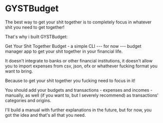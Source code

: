 # GYSTBudget

The best way to get your shit together is to completely focus in whatever shit you need to get together!

That's why i built GYSTBudget:

Get Your Shit Together Budget - a simple CLI --- for now --- budget manager app to get your shit together in your financial life.

It doesn't integrate to banks or other financial institutions, it doesn't allow you to import expenses from csv, json, ofx or whathever fucking format you want to bring.

Because to get your shit together you fucking need to focus in it!

You should add your budgets and transactions - expenses and incomes - manually, as well (if you want to, but I severely recommend) as transactions' categories and origins.

I'll build a manual with further explanations in the future, but for now, you got the idea and that's all that you need.
